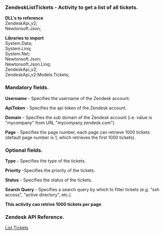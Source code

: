﻿
### ZendeskListTickets - Activity to get a list of all tickets.

**DLL's to reference**<br>
ZendeskApi_v2;<br>
Newtonsoft.Json;<br>

**Libraries to import**<br>
System.Data;<br>
System.Linq;<br>
System.Net;<br>
Newtonsoft.Json;<br>
Newtonsoft.Json.Linq;<br>
ZendeskApi_v2;<br>
ZendeskApi_v2.Models.Tickets;<br>

### Mandatory fields.
**Username** - Specifies the username of the Zendesk account.

**ApiToken** - Specifies the api token of the Zendesk account.

**Domain** - Specifies the sub domain of the Zendesk account (i.e. value is "mycompany" from URL "mycompany.zendesk.com").

**Page** - Specifies the page number, each page can retrieve 1000 tickets (default page number is 1, which retrieves the first 1000 tickets).

### Optional fields.

**Type** - Specifies the type of the tickets.

**Priority** -Specifies the priority of the tickets.

**Status** - Specifies the status of the tickets.

**Search Query** - Specifies a search query by which to filter tickets (e.g. "ssh access", "active directory", etc.).

**This activity can retrive 1000 tickets per page**

### Zendesk API Reference.

[List Tickets](https://developer.zendesk.com/rest_api/docs/support/tickets#list-tickets)
